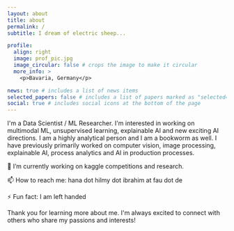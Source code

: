 ```yaml
---
layout: about
title: about
permalink: /
subtitle: I dream of electric sheep...

profile:
  align: right
  image: prof_pic.jpg
  image_circular: false # crops the image to make it circular
  more_info: >
    <p>Bavaria, Germany</p>

news: true # includes a list of news items
selected_papers: false # includes a list of papers marked as "selected={true}"
social: true # includes social icons at the bottom of the page
---
```

<p style="border=1px">
I'm a Data Scientist / ML Researcher.
I'm interested in working on multimodal ML, unsupervised learning, explainable AI and new exciting AI directions. 
I am a highly analytical person and I am a bookworm as well. I have previously primarily worked on computer vision, image processing, explainable AI, process analytics and AI in production processes.

<p>🔭 I’m currently working on kaggle competitions and research.</p>
<p>📫 How to reach me: hana dot hilmy dot ibrahim at fau dot de</p>
<p>⚡ Fun fact: I am left handed</p>

Thank you for learning more about me. I'm always excited to connect with others who share my passions and interests!
</p>
